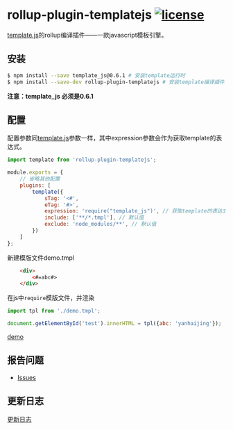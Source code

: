 # rollup-plugin-templatejs [![license](https://img.shields.io/badge/license-MIT-blue.svg)](https://github.com/yanhaijing/template-loader/blob/master/LICENSE)

[template.js](https://github.com/yanhaijing/template.js)的rollup编译插件——一款javascript模板引擎。

## 安装

``` bash
$ npm install --save template_js@0.6.1 # 安装template运行时
$ npm install --save-dev rollup-plugin-templatejs # 安装template编译插件
```
**注意：template_js 必须是0.6.1**

## 配置
配置参数同[template.js](https://github.com/yanhaijing/template.js/blob/master/doc/api.md#templateconfig)参数一样，其中expression参数会作为获取template的表达式。

```js
import template from 'rollup-plugin-templatejs';

module.exports = {
    // 省略其他配置
    plugins: [
        template({
            sTag: '<#',
            eTag: '#>',
            expression: 'require("template_js")', // 获取template的表达式，如 `window.template`
            include: ['**/*.tmpl'], // 默认值
            exclude: 'node_modules/**', // 默认值
        })
    ]
};
```

新建模版文件demo.tmpl

```html
    <div>
        <#=abc#>
    </div>
```

在js中`require`模版文件，并渲染

```js
import tpl from './demo.tmpl';

document.getElementById('test').innerHTML = tpl({abc: 'yanhaijing'});
```

[demo](example)

## 报告问题

- [Issues](https://github.com/yanhaijing/rollup-plugin-templatejs/issues "report question")

## 更新日志

[更新日志](CHANGELOG.md)
